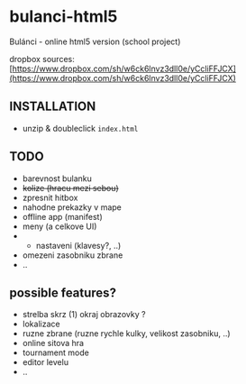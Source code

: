 bulanci-html5
==============

Bulánci - online html5 version (school project)

dropbox sources: [https://www.dropbox.com/sh/w6ck6lnvz3dll0e/yCcliFFJCX](https://www.dropbox.com/sh/w6ck6lnvz3dll0e/yCcliFFJCX)

## INSTALLATION
* unzip & doubleclick ``` index.html ```

## TODO
* barevnost bulanku
* ~~kolize (hracu mezi sebou)~~
* zpresnit hitbox
* nahodne prekazky v mape
* offline app (manifest)
* meny (a celkove UI)
* - nastaveni (klavesy?, ..)
* omezeni zasobniku zbrane
* ..

## possible features?
* strelba skrz (1) okraj obrazovky ?
* lokalizace
* ruzne zbrane (ruzne rychle kulky, velikost zasobniku, ..)
* online sitova hra
* tournament mode
* editor levelu
* ..
